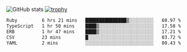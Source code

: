 ![GitHub stats](https://github-readme-stats.vercel.app/api?username=ksk001100&show_icons=true&theme=tokyonight)
[![trophy](https://github-profile-trophy.vercel.app/?username=ksk001100&theme=onedark)](https://github.com/ryo-ma/github-profile-trophy)

<!--START_SECTION:waka-->

```txt
Ruby         6 hrs 21 mins   ███████████████▒░░░░░░░░░   60.97 %
TypeScript   1 hr 50 mins    ████▒░░░░░░░░░░░░░░░░░░░░   17.58 %
ERB          1 hr 47 mins    ████▒░░░░░░░░░░░░░░░░░░░░   17.21 %
CSV          23 mins         █░░░░░░░░░░░░░░░░░░░░░░░░   03.72 %
YAML         2 mins          ░░░░░░░░░░░░░░░░░░░░░░░░░   00.43 %
```

<!--END_SECTION:waka-->
